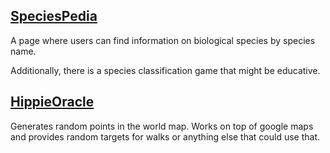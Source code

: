 ## <a href="http://nutshellbiotech.ddns.net:8001" class="service-button">SpeciesPedia</a>

A page where users can find information on biological species by species name. 

Additionally, there is a species classification game that might be educative.

## <a href="http://nutshellbiotech.ddns.net:3003" class="service-button">HippieOracle</a>

Generates random points in the world map.
Works on top of google maps and provides random targets for walks or anything else that could use that.
